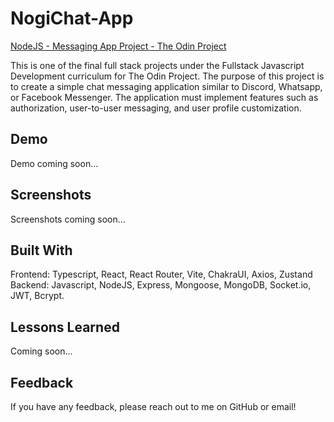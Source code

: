 # NogiChat-App

[NodeJS - Messaging App Project - The Odin Project](https://www.theodinproject.com/lessons/nodejs-messaging-app)

This is one of the final full stack projects under the Fullstack Javascript Development curriculum for The Odin Project. The purpose of this project is to create a simple chat messaging application similar to Discord, Whatsapp, or Facebook Messenger. The application must implement features such as authorization, user-to-user messaging, and user profile customization.

## Demo

Demo coming soon...

## Screenshots

Screenshots coming soon...

## Built With

Frontend: Typescript, React, React Router, Vite, ChakraUI, Axios, Zustand
Backend: Javascript, NodeJS, Express, Mongoose, MongoDB, Socket.io, JWT, Bcrypt.

## Lessons Learned

Coming soon...

## Feedback

If you have any feedback, please reach out to me on GitHub or email!
